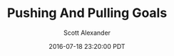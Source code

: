 ---
layout: podcast
title: "Pushing And Pulling Goals"
author: Scott Alexander
description: https://slatestarcodex.com/2016/07/18/pushing-and-pulling-goals/
date: 2016-07-18 23:20:00 PDT
length: 1219693
duration: 305
guid: pushing-and-pulling-goals
---